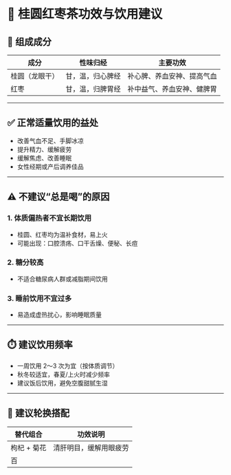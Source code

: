 # 🍵 桂圆红枣茶功效与饮用建议

## 🌿 组成成分

| 成分   | 性味归经     | 主要功效                       |
|--------|--------------|--------------------------------|
| 桂圆（龙眼干） | 甘，温，归心脾经 | 补心脾、养血安神、提高气血       |
| 红枣         | 甘，温，归脾胃经 | 补中益气、养血安神、健脾胃       |

---

## ✅ 正常适量饮用的益处

- 改善气血不足、手脚冰凉
- 提升精力、缓解疲劳
- 缓解焦虑、改善睡眠
- 女性经期或产后调养佳品

---

## ⚠️ 不建议“总是喝”的原因

### 1. **体质偏热者不宜长期饮用**
- 桂圆、红枣均为温补食材，易上火
- 可能出现：口腔溃疡、口干舌燥、便秘、长痘

### 2. **糖分较高**
- 不适合糖尿病人群或减脂期间饮用

### 3. **睡前饮用不宜过多**
- 易造成虚热扰心，影响睡眠质量

---

## ⏱️ 建议饮用频率

- 一周饮用 2～3 次为宜（按体质调节）
- 秋冬较适宜，春夏/上火时减少频率
- 建议饭后饮用，避免空腹甜腻生湿

---

## 🔄 建议轮换搭配

| 替代组合 | 功效说明 |
|----------|----------|
| 枸杞 + 菊花 | 清肝明目，缓解用眼疲劳 |
| 百
